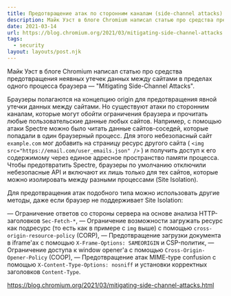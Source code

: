 ```yaml
---
title: Предотвращение атак по сторонним каналам (side-channel attacks)
description: Майк Уэст в блоге Chromium написал статью про средства предотвращения неявных утечек данных между сайтами в пределах одного процесса браузера
date: 2021-03-14
url: https://blog.chromium.org/2021/03/mitigating-side-channel-attacks.html
tags:
  - security
layout: layouts/post.njk
---
```

Майк Уэст в блоге Chromium написал статью про средства предотвращения неявных утечек данных между сайтами в пределах одного процесса браузера — "Mitigating Side-Channel Attacks".

Браузеры полагаются на концепцию origin для предотвращения явной утечки данных между сайтами. Но существуют атаки по сторонним каналам, которые могут обойти ограничения браузера и прочитать любые пользовательские данные любых сайтов. Например, с помощью атаки Spectre можно было читать данные сайтов-соседей, которые попадали в один браузерный процесс. Для этого небезопасный сайт `example.com` мог добавить на страницу ресурс другого сайта ( `<img src="https://email.com/user_emails.json" />` ) и получить доступ к его содержимому через единое адресное пространство памяти процесса. Чтобы предотвратить Spectre, браузеры по умолчанию отключили небезопасные API и включают их лишь только для тех сайтов, которые можно изолировать между разными процессами (Site Isolation).

Для предотвращения атак подобного типа можно использовать другие методы, даже если браузер не поддерживает Site Isolation:

— Ограничение ответов со стороны сервера на основе анализа HTTP-заголовков `Sec-Fetch-*`,
— Ограничение возможности загружать ресурс как подресурс (то есть как в примере с `img` выше) с помощью `cross-origin-resource-policy` (CORP),
— Предотвращение загрузки документа в iframe'ах с помощью `X-Frame-Options: SAMEORIGIN` и CSP-политик,
— Ограничение доступа к window opener'а с помощью `Cross-Origin-Opener-Policy` (COOP),
— Предотвращение атак MIME-type confusion с помощью `X-Content-Type-Options: nosniff` и установки корректных заголовков `Content-Type`.

https://blog.chromium.org/2021/03/mitigating-side-channel-attacks.html
